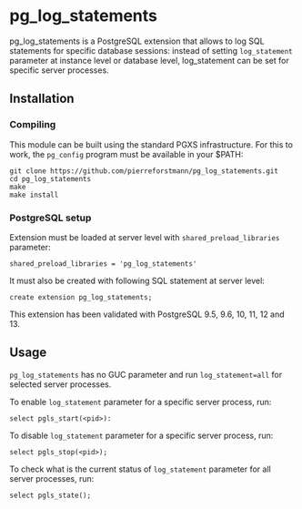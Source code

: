 # pg_log_statements

pg_log_statements is a PostgreSQL extension that allows to log SQL statements for specific database sessions: instead of setting `log_statement` parameter at instance level or database level, log_statement can be set for specific server processes.

## Installation
### Compiling

This module can be built using the standard PGXS infrastructure. For this to work, the `pg_config` program must be available in your $PATH:


    git clone https://github.com/pierreforstmann/pg_log_statements.git 
    cd pg_log_statements 
    make 
    make install 


### PostgreSQL setup

Extension must be loaded at server level with `shared_preload_libraries` parameter:

    shared_preload_libraries = 'pg_log_statements'
     

It must also be created with following SQL statement at server level:

    create extension pg_log_statements;

This extension has been validated with PostgreSQL 9.5, 9.6, 10, 11, 12 and 13.

## Usage

`pg_log_statements` has no GUC parameter and run `log_statement=all` for selected server processes.

To enable `log_statement` parameter for a specific server process, run:

    select pgls_start(<pid>):
  
To disable `log_statement` parameter for a specific server process, run:

    select pgls_stop(<pid>);
  
To check what is the current status of `log_statement` parameter for all server processes, run:

    select pgls_state();

  
